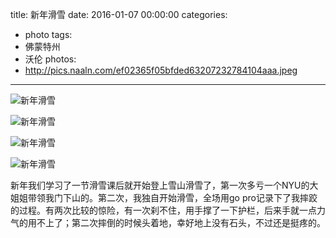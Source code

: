 title: 新年滑雪
date: 2016-01-07 00:00:00
categories:
- photo
tags:
- 佛蒙特州
- 沃伦
photos:
- http://pics.naaln.com/ef02365f05bfded63207232784104aaa.jpeg
---

![新年滑雪](http://pics.naaln.com/d6ad56cda545c40cc03109aa080771d2.jpeg)

![新年滑雪](http://pics.naaln.com/5670a7283e198a1eab18096b0438a584.jpeg)

![新年滑雪](http://pics.naaln.com/f9d7174aac51847c5f5aed268a7cfe70.jpeg)

![新年滑雪](http://pics.naaln.com/e3e92b53283bace7c70f75910930ccc4.jpeg)

新年我们学习了一节滑雪课后就开始登上雪山滑雪了，第一次多亏一个NYU的大姐姐带领我门下山的。第二次，我独自开始滑雪，全场用go pro记录下了我摔跤的过程。有两次比较的惊险，有一次刹不住，用手撑了一下护栏，后来手就一点力气的用不上了；第二次摔倒的时候头着地，幸好地上没有石头，不过还是挺疼的。
